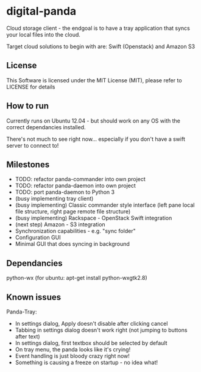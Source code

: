 # digital-panda

Cloud storage client - the endgoal is to have a tray application that syncs your local files into the cloud.

Target cloud solutions to begin with are: Swift (Openstack) and Amazon S3

## License

This Software is licensed under the MIT License (MIT), please refer to LICENSE for details

## How to run

Currently runs on Ubuntu 12.04 - but should work on any OS with the correct dependancies installed.

There's not much to see right now... especially if you don't have a swift server to connect to!

## Milestones

* TODO: refactor panda-commander into own project
* TODO: refactor panda-daemon into own project
* TODO: port panda-daemon to Python 3
* (busy implementing tray client)
* (busy implementing) Classic commander style interface (left pane local file structure, right page remote file structure)
* (busy implementing) Rackspace - OpenStack Swift integration
* (next step) Amazon - S3 integration 
* Synchronization capabilities - e.g. "sync folder"
* Configuration GUI
* Minimal GUI that does syncing in background

## Dependancies

python-wx (for ubuntu: apt-get install python-wxgtk2.8)

## Known issues
Panda-Tray:
- In settings dialog, Apply doesn't disable after clicking cancel
- Tabbing in settings dialog doesn't work right (not jumping to buttons after text)
- In settings dialog, first textbox should be selected by default
- On tray menu, the panda looks like it's crying!
- Event handling is just bloody crazy right now!
- Something is causing a freeze on startup - no idea what!
